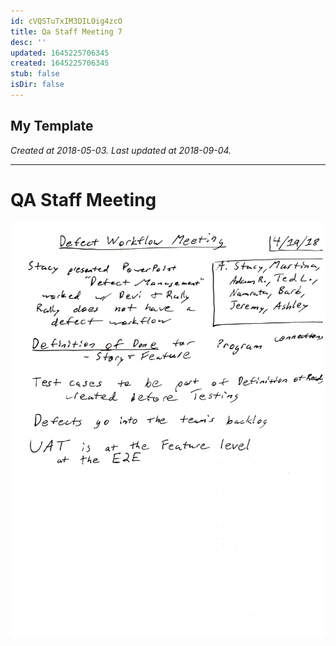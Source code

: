 ```yaml
---
id: cVQSTuTxIM3DILOig4zcO
title: Qa Staff Meeting 7
desc: ''
updated: 1645225706345
created: 1645225706345
stub: false
isDir: false
---
```

My Template
---

_Created at 2018-05-03._
_Last updated at 2018-09-04._




---

# QA Staff Meeting


![RB 2018-05-0308.jpg](assets/RB-2018-05-0308.jpg)

